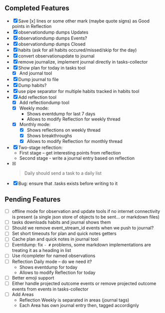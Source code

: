 ## Completed Features

- [x] Save [x] lines or some other mark (maybe quote signs) as Good points in Reflection
- [x] observationdump dumps Updates
- [x] observationdump dumps Events?
- [x] observationdump dumps Closed
- [x] habits (ask for all habits occured/missed/skip for the day)
- [x] convert observationupdate to journal
- [x] remove journalize, implement journal directly in tasks-collector
- [x] Show plan for today in tasks tool
  - [x] And journal tool
- [x] Dump journal to file
- [x] Dump habits?
- [x] use pipe separator for multiple habits tracked in habits tool
- [x] Add reflection tool
  - [x] Add reflectiondump tool
  - [x] Weekly mode:
    - Shows eventdump for last 7 days
    - Allows to modify Reflection for weekly thread
  - [x] Monthly mode:
    - [x] Shows reflections on weekly thread
    - [x] Shows breakthroughs
    - [x] Allows to modify Reflection for monthly thread
- [x] Two-stage reflection:
  - First stage – get interesting points from reflection
  - Second stage - write a journal entry based on reflection
- [x] >Daily should send a task to a daily list
- [x] Bug: ensure that .tasks exists before writing to it

## Pending Features

- [ ] offline mode for observation and update tools if no internet connectivity is present (a single json store of objects to be sent... or markdown files)
- [ ] tasks downloads habits and journal shows them
- [ ] Should we remove event_stream_id events when we push to journal?
- [ ] Set short timeouts for plan and quick notes getters
- [ ] Cache plan and quick notes in journal tool
- [ ] Eventdump: fix `- #` problems, some markdown implementations are treating it as a heading in list
- [ ] Use rlcompleter for named observations
- [ ] Reflection Daily mode – do we need it?
  - Shows eventdump for today
  - Allows to modify Reflection for today
- [ ] Better emoji support
- [ ] Either handle projected outcome events or remove projected outcome events from events in tasks-collector
- [ ] Add Areas
  - Reflection Weekly is separated in areas (journal tags)
  - Each Area has own journal entry then, tagged accordignly
